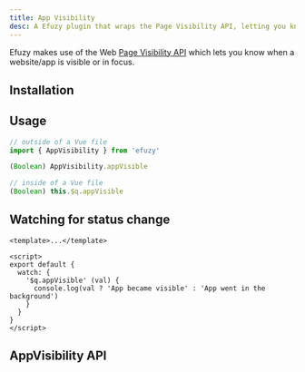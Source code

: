 ```yaml
---
title: App Visibility
desc: A Efuzy plugin that wraps the Page Visibility API, letting you know when your app is visible or in focus.
---
```

Efuzy makes use of the Web [Page Visibility API](https://developer.mozilla.org/en-US/docs/Web/API/Page_Visibility_API) which lets you know when a website/app is visible or in focus.

## Installation
<doc-installation plugins="AppVisibility" scrollable />

## Usage
``` js
// outside of a Vue file
import { AppVisibility } from 'efuzy'

(Boolean) AppVisibility.appVisible

// inside of a Vue file
(Boolean) this.$q.appVisible
```

<doc-example title="AppVisibility" file="AppVisibility/Basic" />

## Watching for status change

``` vue
<template>...</template>

<script>
export default {
  watch: {
    '$q.appVisible' (val) {
      console.log(val ? 'App became visible' : 'App went in the background')
    }
  }
}
</script>
```

## AppVisibility API
<doc-api file="AppVisibility" />

